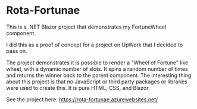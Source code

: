 # Rota-Fortunae

This is a .NET Blazor project that demonstrates my FortuneWheel component.

I did this as a proof of concept for a project on UpWork that I decided to pass on.  

The project demonstrates it is possible to render a "Wheel of Fortune" like wheel, with a dynamic number of slots.  It spins a random number of times and returns the winner back to the parent component.  The interesting thing about this project is that no JavaScript or third party packages or libraries were used to create this.  It is pure HTML, CSS, and Blazor.

See the project here:  https://rota-fortunae.azurewebsites.net/
